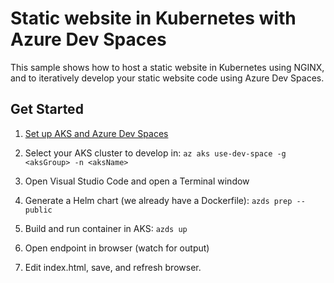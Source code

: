 # Static website in Kubernetes with Azure Dev Spaces
This sample shows how to host a static website in Kubernetes using NGINX, and to iteratively develop your static website code using Azure Dev Spaces.

## Get Started
1. [Set up AKS and Azure Dev Spaces](https://docs.microsoft.com/en-us/azure/dev-spaces/quickstart-nodejs)
1. Select your AKS cluster to develop in:
    `az aks use-dev-space -g <aksGroup> -n <aksName>`
    
1. Open Visual Studio Code and open a Terminal window
1. Generate a Helm chart (we already have a Dockerfile): `azds prep --public`
1. Build and run container in AKS: `azds up`
1. Open endpoint in browser (watch for output)
1. Edit index.html, save, and refresh browser.
